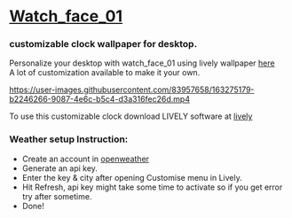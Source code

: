 # [Watch_face_01](https://heyomega.github.io/watch_face_01.github.io/)
### customizable clock wallpaper for desktop.
Personalize your desktop with watch_face_01 using lively wallpaper [here](https://rocksdanister.github.io/lively/)<br>
A lot of customization available to make it your own.


https://user-images.githubusercontent.com/83957658/163275179-b2246266-9087-4e6c-b5c4-d3a316fec26d.mp4


To use this customizable clock download LIVELY software at [lively](https://rocksdanister.github.io/lively/)<br>
### Weather setup Instruction:
- Create an account in [openweather](openweathermap.org/)
- Generate an api key.
- Enter the key & city after opening Customise menu in Lively.
- Hit Refresh, api key might take some time to activate so if you get error try after sometime.
- Done!
